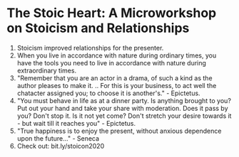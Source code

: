 # The Stoic Heart: A Microworkshop on Stoicism and Relationships

1. Stoicism improved relationships for the presenter.
2. When you live in accordance with nature during ordinary times, you have the tools you need to live in accordance with nature during extraordinary times.
3. "Remember that you are an actor in a drama, of such a kind as the author pleases to make it. .. For this is your business, to act well the chatacter assigned you; to choose it is another's." - Epictetus.
4. "You must behave in life as at a dinner party. Is anything brought to you? Put out your hand and take your share with moderation. Does it pass by you? Don't stop it. Is it not yet come? Don't stretch your desire towards it - but wait till it reaches you" - Epictetus. 
5. "True happiness is to enjoy the present, without anxious dependence upon the future..." - Seneca
6. Check out: bit.ly/stoicon2020 